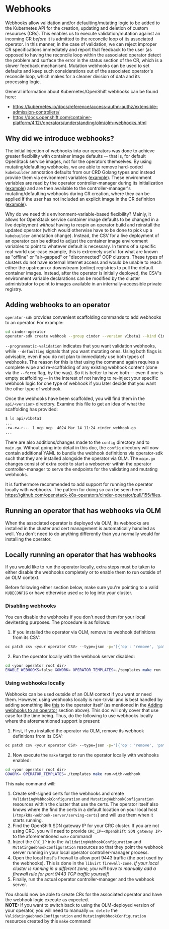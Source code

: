 # Webhooks

Webhooks allow validation and/or defaulting/mutating logic to be added to the Kubernetes API for the creation, updating and deletion of custom resources (CRs).  This enables us to execute validation/mutation against an incoming CR _before_ it is admitted to the reconcile loop of its associated operator.  In this manner, in the case of validation, we can reject improper CR specifications immediately and report that feedback to the user (as opposed to having the reconcile loop within the associated operator detect the problem and surface the error in the status section of the CR, which is a slower feedback mechanism).  Mutation webhooks can be used to set defaults and keep such considerations out of the associated operator's reconcile loop, which makes for a cleaner division of data and its processing logic.

General information about Kubernetes/OpenShift webhooks can be found here:

* https://kubernetes.io/docs/reference/access-authn-authz/extensible-admission-controllers/
* https://docs.openshift.com/container-platform/4.12//operators/understanding/olm/olm-webhooks.html

## Why did we introduce webhooks?

The initial injection of webhooks into our operators was done to achieve greater flexibility with container image defaults -- that is, for default OpenStack service images, not for the operators themselves.  By using mutating/defaulting webhooks, we are able to remove hard-coded `kubebuilder` annotation defaults from our CRD Golang types and instead provide them via environment variables ([example](https://github.com/openstack-k8s-operators/cinder-operator/blob/master/config/default/manager_default_images.yaml)).  These environment variables are read by the operator controller-manager during its initialization ([example](https://github.com/openstack-k8s-operators/cinder-operator/blob/feac84f5479a33a708ed94d5deedf9366b328038/main.go#L163-L171)) and are then available to the controller-manager's mutating/defaulting webhooks during CR creation, where they can be applied if the user has not included an explicit image in the CR definition ([example](https://github.com/openstack-k8s-operators/cinder-operator/blob/feac84f5479a33a708ed94d5deedf9366b328038/api/v1beta1/cinder_webhook.go#L66-L94)).

Why do we need this environment-variable-based flexibility?  Mainly, it allows for OpenStack service container image defaults to be changed in a live deployment _without_ having to respin an operator build and reinstall the updated operator (which would otherwise have to be done to pick up a `kubebuilder` annotation change).  Instead, the CSV for a live deployment of an operator can be edited to adjust the container image environment variables to point to whatever default is necessary.  In terms of a specific real-world use-case example, this is extremely useful for what are known as "offline" or "air-gapped" or "disconnected" OCP clusters.  These types of clusters do not have external Internet access and would be unable to reach either the upstream or downstream (online) registries to pull the default container images.  Instead, after the operator is initially deployed, the CSV's environment variable declarations can be modified by the cluster administrator to point to images available in an internally-accessible private registry.

## Adding webhooks to an operator

`operator-sdk` provides convenient scaffolding commands to add webhooks to an operator.  For example:

```bash
cd cinder-operator
operator-sdk create webhook --group cinder --version v1beta1 --kind Cinder --programmatic-validation --defaulting
```

`--programmatic-validation` indicates that you want validation webhooks, while `--defaulting` signals that you want mutating ones.  Using both flags is advisable, even if you do not plan to immediately use both types of webhooks.  The reason for this is that using the command again requires a complete wipe and re-scaffolding of any existing webhook content (done via the `--force` flag, by the way).  So it is better to have both -- even if one is empty scaffolding -- in the interest of not having to re-inject your specific webhook logic for one type of webhook if you later decide that you want the other type of webhook.

Once the webhooks have been scaffolded, you will find them in the `api/<version>` directory.  Examine this file to get an idea of what the scaffolding has provided:

```bash
$ ls api/v1beta1
...
-rw-rw-r--. 1 ocp ocp  4024 Mar 14 11:24 cinder_webhook.go
...
```  

There are also additions/changes made to the `config` directory and to `main.go`.  Without going into detail in this doc, the `config` directory will now contain additional YAML to bundle the webhook definitions via operator-sdk such that they are installed alongside the operator via OLM.  The `main.go` changes consist of extra code to start a webserver within the operator controller-manager to serve the endpoints for the validating and mutating webhooks.

It is furthermore recommended to add support for running the operator locally with webhooks.  The pattern for doing so can be seen here: https://github.com/openstack-k8s-operators/cinder-operator/pull/155/files.

## Running an operator that has webhooks via OLM

When the associated operator is deployed via OLM, its webhooks are installed in the cluster and cert management is automatically handled as well.  You don't need to do anything differently than you normally would for installing the operator.

## Locally running an operator that has webhooks

If you would like to run the operator locally, extra steps must be taken to either disable the webhooks completely or to enable them to run outside of an OLM context.

Before following either section below, make sure you're pointing to a valid `KUBECONFIG` or have otherwise used `oc` to log into your cluster.

### Disabling webhooks

You can disable the webhooks if you don't need them for your local dev/testing purposes.  The procedure is as follows:

1. If you installed the operator via OLM, remove its webhook definitions from its CSV:

```bash
oc patch csv <your operator CSV> --type=json -p="[{'op': 'remove', 'path': '/spec/webhookdefinitions'}]"
```

2. Run the operator locally with the webhook server disabled:

```bash
cd <your operator root dir>
ENABLE_WEBHOOKS=false GOWORK= OPERATOR_TEMPLATES=./templates make run
```

### Using webhooks locally

Webhooks can be used outside of an OLM context if you want or need them.  However, using webhooks locally is non-trivial and is best handled by adding something like [this](https://github.com/openstack-k8s-operators/cinder-operator/pull/155/files) to the operator itself (as mentioned in the [Adding webhooks to an operator](#adding-webhooks-to-an-operator) section above).  This doc will only cover that use case for the time being.  Thus, do the following to use webhooks locally where the aforementioned support is present:

1. First, if you installed the operator via OLM, remove its webhook definitions from its CSV:

```bash
oc patch csv <your operator CSV> --type=json -p="[{'op': 'remove', 'path': '/spec/webhookdefinitions'}]"
```

2. Now execute the `make` target to run the operator locally with webhooks enabled:

```bash
cd <your operator root dir>
GOWORK= OPERATOR_TEMPLATES=./templates make run-with-webhook
```

This `make` command will:  

1. Create self-signed certs for the webhooks and create `ValidatingWebhookConfiguration` and `MutatingWebhookConfiguration` resources within the cluster that use the certs.  The operator itself also knows where the find the certs in a default location on your local host (`/tmp/k8s-webhook-server/serving-certs`) and will use them when it starts running.
2. Find the OpenShift SDN gateway IP for your CRC cluster.  If you are not using CRC, you will need to provide `CRC_IP=<OpenShift SDN gateway IP>` to the aforementioned `make` command!
3. Inject the `CRC_IP` into the `ValidatingWebhookConfiguration` and `MutatingWebhookConfiguration` resources so that they point the webhook server running in your local operator controller-manager process.
4. Open the local host's firewall to allow port 9443 traffic (the port used by the webhooks).  This is done in the `libvirt` `firewall-zone`.  _If your local cluster is running in a different zone, you will have to manually add a firewall rule for port 9443 TCP traffic yourself!_
5. Finally, run the actual operator controller-manager and the webhook server.

You should now be able to create CRs for the associated operator and have the webhook logic execute as expected.  
**NOTE:** If you want to switch back to using the OLM-deployed version of your operator, you will need to manually `oc delete` the `ValidatingWebhookConfiguration` and `MutatingWebhookConfiguration` resources created by this `make` command!
